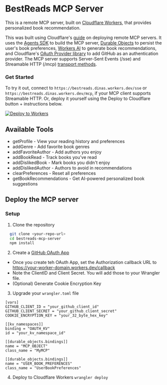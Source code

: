 # BestReads MCP Server

This is a remote MCP server, built on [Cloudflare Workers](https://workers.cloudflare.com/), that provides personalized book recommendation. 

This was built using Cloudflare's [guide](https://developers.cloudflare.com/agents/guides/remote-mcp-server/) on deploying remote MCP servers. It uses the [Agents SDK](https://developers.cloudflare.com/agents/) to build the MCP server, [Durable Objects](https://developers.cloudflare.com/durable-objects/) to persist the user's book preferences, [Workers AI](https://developers.cloudflare.com/workers-ai/) to generate book recommendations, and Cloudflare's [OAuth Provider library](https://github.com/cloudflare/workers-oauth-provider) to add GitHub as an authentication provider. The MCP server supports Server-Sent Events (/sse) and Streamable HTTP (/mcp) [transport methods](https://developers.cloudflare.com/agents/model-context-protocol/transport/). 

### Get Started
To try it out, connect to `https://bestreads.dinas.workers.dev/sse` or `https://bestreads.dinas.workers.dev/mcp`, if your MCP client supports Streamable HTTP. Or, deploy it yourself using the Deploy to Cloudflare button + instructions below. 

[![Deploy to Workers](https://deploy.workers.cloudflare.com/button)](https://deploy.workers.cloudflare.com/?url=https://github.com/dinasaur404/BestReads-MCP-Server)

## Available Tools

- getProfile - View your reading history and preferences
- addGenre - Add favorite book genres
- addFavoriteAuthor - Add authors you enjoy
- addBookRead - Track books you've read
- addDislikedBook - Mark books you didn't enjoy
- addDislikedAuthor - Authors to avoid in recommendations
- clearPreferences - Reset all preferences
- getBookRecommendations - Get AI-powered personalized book suggestions

## Deploy the MCP server

### Setup

1. Clone the repository
 ```bash
   git clone <your-repo-url>
   cd bestreads-mcp-server
   npm install
   ```

2. Create a [GitHub OAuth App](https://docs.github.com/en/apps/oauth-apps/building-oauth-apps/creating-an-oauth-app)

- Once you create teh OAuth App, set the Authorization callback URL to https://your-worker-domain.workers.dev/callback
- Note the ClientID and Client Secret. You will add those to your Wrangler file. 
- (Optional) Generate Cookie Encryption Key

3. Upgrade your `wrangler.toml` file
```
[vars]
GITHUB_CLIENT_ID = "your_github_client_id"
GITHUB_CLIENT_SECRET = "your_github_client_secret"
COOKIE_ENCRYPTION_KEY = "your_32_byte_hex_key"

[[kv_namespaces]]
binding = "OAUTH_KV"
id = "your_kv_namespace_id"

[[durable_objects.bindings]]
name = "MCP_OBJECT"
class_name = "MyMCP"

[[durable_objects.bindings]]
name = "USER_BOOK_PREFERENCES"
class_name = "UserBookPreferences"
```

4. Deploy to Cloudflare Workers
`wrangler deploy`
